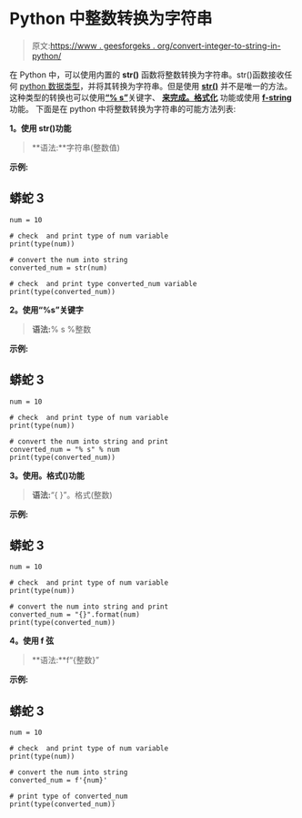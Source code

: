 # Python 中整数转换为字符串

> 原文:[https://www . geesforgeks . org/convert-integer-to-string-in-python/](https://www.geeksforgeeks.org/convert-integer-to-string-in-python/)

在 Python 中，可以使用内置的 **str()** 函数将整数转换为字符串。str()函数接收任何 [python 数据类型](https://www.geeksforgeeks.org/python-data-types/)，并将其转换为字符串。但是使用 [**str()**](https://www.geeksforgeeks.org/str-vs-repr-in-python/) 并不是唯一的方法。这种类型的转换也可以使用[**“% s”**](https://www.geeksforgeeks.org/string-formatting-in-python-using/)关键字、 [**来完成。格式化**](https://www.geeksforgeeks.org/python-format-function/) 功能或使用 [**f-string**](https://www.geeksforgeeks.org/formatted-string-literals-f-strings-python/) 功能。
下面是在 python 中将整数转换为字符串的可能方法列表:

**1。使用 str()功能**

> **语法:**字符串(整数值)

**示例:**

## 蟒蛇 3

```
num = 10

# check  and print type of num variable
print(type(num))

# convert the num into string
converted_num = str(num)

# check  and print type converted_num variable
print(type(converted_num))
```

**2。使用“%s”关键字**

> **语法:**% s %整数

**示例:**

## 蟒蛇 3

```
num = 10

# check  and print type of num variable
print(type(num))

# convert the num into string and print
converted_num = "% s" % num
print(type(converted_num))
```

**3。使用。格式()功能**

> **语法:**“{ }”。格式(整数)

**示例:**

## 蟒蛇 3

```
num = 10

# check  and print type of num variable
print(type(num))

# convert the num into string and print
converted_num = "{}".format(num)
print(type(converted_num))
```

**4。使用 f 弦**

> **语法:**f“{整数}”

**示例:**

## 蟒蛇 3

```
num = 10

# check  and print type of num variable
print(type(num))

# convert the num into string
converted_num = f'{num}'

# print type of converted_num
print(type(converted_num))
```